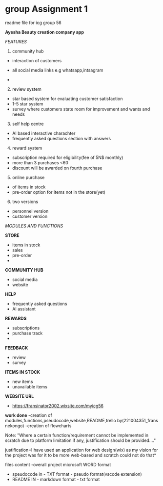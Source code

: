 # group Assignment 1

readme file for icg group 56


**Ayesha Beauty creation company app**

*FEATURES*

1. community hub

- interaction of customers
- all social media links e.g whatsapp,intsagram

-

2. review system

- star based system for evaluating  customer satisfaction
- 1-5 star system
- survey where customers state room for improvement and wants and needs

3. self help centre

- AI based interactive charachter
- frequently asked questions section with answers

4. reward system

- subscription required for eligibility(fee of 5N$ monthly)
- more than 3 purchases <60
- discount will be awarded on fourth purchase

5. online purchase

- of items in stock
- pre-order option for items not in the store(yet)

6. two versions

- personnel version
- customer version


*MODULES AND FUNCTIONS*

**STORE**
- items in stock
- sales
- pre-order
-

**COMMUNITY HUB**
- social media
- website

**HELP**
- frequently asked questions
- AI assistant

**REWARDS**
- subscriptions
- purchase track
-

**FEEDBACK**
- review
- survey

**ITEMS IN STOCK**
- new items
- unavailable items

**WEBSITE URL**
- https://fransinator2002.wixsite.com/myicg56


**work done**
-creation of modules,functions,pseudocode,website,README,trello by(221004351_frans nekongo)
-creation of flowcharts 

Note: "Where a certain function/requirement cannot be implemented in scratch due to platform 
limitation if any, justification should be provided...."

justification=I have used an application for web design(wix) as my vision for the project was for it to be more web-based and scratch could not do that*

files
content
-overall project microsoft WORD format
- speudocode in - TXT format
                - pseudo format(vscode extension)
- README IN - markdown format
            - txt format                